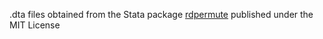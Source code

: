 .dta files obtained from the Stata package [rdpermute](https://github.com/ganong-noel/rdpermute/tree/8ae72bc299e496b48cd0a5203330cb4656c3922a/example_data) published under the MIT License